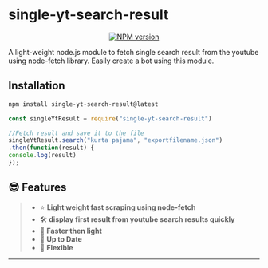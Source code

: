 single-yt-search-result
==========

<div align="center">
  <p> 
<a href="https://www.npmjs.com/package/single-yt-search-result"><img src="https://img.shields.io/npm/v/single-yt-search-result.svg?=3600" alt="NPM version" /></a>
  </p>
</div>


A light-weight node.js module to fetch single search result from the youtube using node-fetch library.
Easily create a bot using this module.

 
## **Installation** 
```sh
npm install single-yt-search-result@latest
```
```js
const singleYtResult = require("single-yt-search-result")

//Fetch result and save it to the file
singleYtResult.search("kurta pajama", "exportfilename.json")
.then(function(result) {
console.log(result)
});
```

## 😎 **Features**
> 
> - ⭐️ **Light weight fast scraping using node-fetch**
> - 🛠 **display first result from youtube search results quickly** 
> - 👀 **Faster then light**
> - 💪 **Up to Date** 
> - 🤖 **Flexible**

***